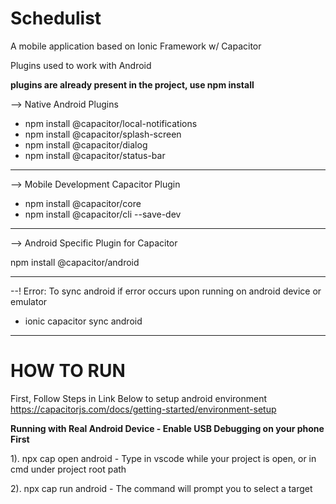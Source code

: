 # Schedulist
A mobile application based on Ionic Framework w/ Capacitor

Plugins used to work with Android

**plugins are already present in the project, use npm install**

--> Native Android Plugins

- npm install @capacitor/local-notifications
- npm install @capacitor/splash-screen
- npm install @capacitor/dialog
- npm install @capacitor/status-bar


_____________________________________________


--> Mobile Development Capacitor Plugin 

- npm install @capacitor/core
- npm install @capacitor/cli --save-dev

_____________________________________________


--> Android Specific Plugin for Capacitor

npm install @capacitor/android

_____________________________________________


--! Error: To sync android if error occurs upon running on android device or emulator

- ionic capacitor sync android

_____________________________________________


# HOW TO RUN

First, Follow Steps in Link Below to setup android environment https://capacitorjs.com/docs/getting-started/environment-setup


**Running with Real Android Device -  Enable USB Debugging on your phone First**


1). npx cap open android - Type in vscode while your project is open, or in cmd under project root path

2). npx cap run android - The command will prompt you to select a target



